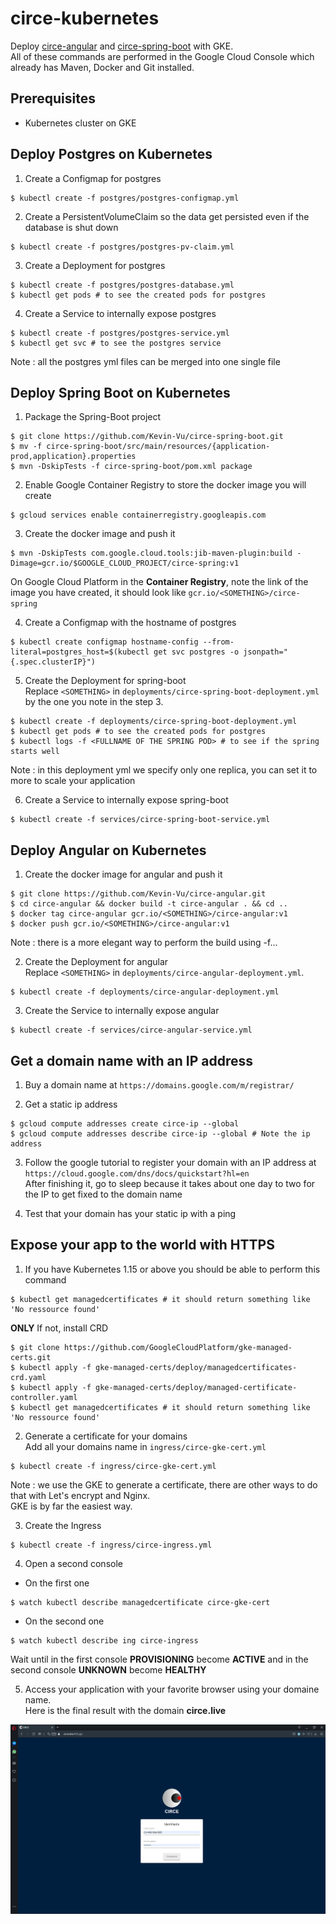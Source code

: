 # circe-kubernetes
Deploy [circe-angular](https://github.com/Kevin-Vu/circe-angular) and [circe-spring-boot](https://github.com/Kevin-Vu/circe-spring-boot) with GKE.  
All of these commands are performed in the Google Cloud Console which already has Maven, Docker and Git installed.

## Prerequisites
- Kubernetes cluster on GKE

## Deploy Postgres on Kubernetes
1. Create a Configmap for postgres
```
$ kubectl create -f postgres/postgres-configmap.yml
```

2. Create a PersistentVolumeClaim so the data get persisted even if the database is shut down
```
$ kubectl create -f postgres/postgres-pv-claim.yml
```

3. Create a Deployment for postgres
```
$ kubectl create -f postgres/postgres-database.yml
$ kubectl get pods # to see the created pods for postgres
```

4. Create a Service to internally expose postgres
```
$ kubectl create -f postgres/postgres-service.yml
$ kubectl get svc # to see the postgres service
```

Note : all the postgres yml files can be merged into one single file

## Deploy Spring Boot on Kubernetes
1. Package the Spring-Boot project
```
$ git clone https://github.com/Kevin-Vu/circe-spring-boot.git
$ mv -f circe-spring-boot/src/main/resources/{application-prod,application}.properties
$ mvn -DskipTests -f circe-spring-boot/pom.xml package
```

2. Enable Google Container Registry to store the docker image you will create
```
$ gcloud services enable containerregistry.googleapis.com
```

3. Create the docker image and push it
```
$ mvn -DskipTests com.google.cloud.tools:jib-maven-plugin:build -Dimage=gcr.io/$GOOGLE_CLOUD_PROJECT/circe-spring:v1
```
On Google Cloud Platform in the **Container Registry**, note the link of the image you have created, it should look like `gcr.io/<SOMETHING>/circe-spring`

4. Create a Configmap with the hostname of postgres
```
$ kubectl create configmap hostname-config --from-literal=postgres_host=$(kubectl get svc postgres -o jsonpath="{.spec.clusterIP}")
```

5. Create the Deployment for spring-boot  
Replace `<SOMETHING>` in `deployments/circe-spring-boot-deployment.yml` by the one you note in the step 3.
```
$ kubectl create -f deployments/circe-spring-boot-deployment.yml
$ kubectl get pods # to see the created pods for postgres
$ kubectl logs -f <FULLNAME OF THE SPRING POD> # to see if the spring starts well
```
Note : in this deployment yml we specify only one replica, you can set it to more to scale your application

6. Create a Service to internally expose spring-boot
```
$ kubectl create -f services/circe-spring-boot-service.yml
```

## Deploy Angular on Kubernetes
1. Create the docker image for angular and push it
```
$ git clone https://github.com/Kevin-Vu/circe-angular.git
$ cd circe-angular && docker build -t circe-angular . && cd .. 
$ docker tag circe-angular gcr.io/<SOMETHING>/circe-angular:v1
$ docker push gcr.io/<SOMETHING>/circe-angular:v1
```
Note : there is a more elegant way to perform the build using -f...

2. Create the Deployment for angular  
Replace `<SOMETHING>` in `deployments/circe-angular-deployment.yml`.
```
$ kubectl create -f deployments/circe-angular-deployment.yml
```

3. Create the Service to internally expose angular
```
$ kubectl create -f services/circe-angular-service.yml
```

## Get a domain name with an IP address
1. Buy a domain name at `https://domains.google.com/m/registrar/`

2. Get a static ip address
```
$ gcloud compute addresses create circe-ip --global
$ gcloud compute addresses describe circe-ip --global # Note the ip address
```

3. Follow the google tutorial to register your domain with an IP address at  
`https://cloud.google.com/dns/docs/quickstart?hl=en`  
After finishing it, go to sleep because it takes about one day to two for the IP to get fixed to the domain name

4. Test that your domain has your static ip with a ping

## Expose your app to the world with HTTPS
1. If you have Kubernetes 1.15 or above you should be able to perform this command 
```
$ kubectl get managedcertificates # it should return something like 'No ressource found'
```
**ONLY** If not, install CRD
```
$ git clone https://github.com/GoogleCloudPlatform/gke-managed-certs.git
$ kubectl apply -f gke-managed-certs/deploy/managedcertificates-crd.yaml
$ kubectl apply -f gke-managed-certs/deploy/managed-certificate-controller.yaml
$ kubectl get managedcertificates # it should return something like 'No ressource found'
```

2. Generate a certificate for your domains  
Add all your domains name in `ingress/circe-gke-cert.yml`
```
$ kubectl create -f ingress/circe-gke-cert.yml
```
Note : we use the GKE to generate a certificate, there are other ways to do that with Let's encrypt and Nginx.  
GKE is by far the easiest way.

3. Create the Ingress
```
$ kubectl create -f ingress/circe-ingress.yml
```

4. Open a second console  
- On the first one
```
$ watch kubectl describe managedcertificate circe-gke-cert
```
- On the second one
```
$ watch kubectl describe ing circe-ingress
```

Wait until in the first console **PROVISIONING** become **ACTIVE** and in the second console **UNKNOWN** become **HEALTHY**

5. Access your application with your favorite browser using your domaine name.  
Here is the final result with the domain **circe.live**
<img src="Capture.PNG" width="750">
